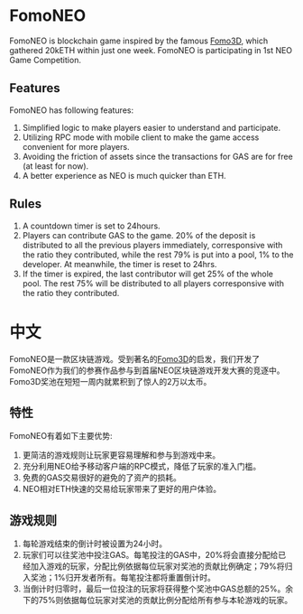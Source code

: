 # FomoNEO

FomoNEO is blockchain game inspired by the famous [Fomo3D](https://exitscam.me/p), which gathered 20kETH within just one week. FomoNEO is participating in 1st NEO Game Competition.

## Features

FomoNEO has following features:

1. Simplified logic to make players easier to understand and participate.
2. Utilizing RPC mode with mobile client to make the game access convenient for more players. 
3. Avoiding the friction of assets since the transactions for GAS are for free (at least for now).
4. A better experience as NEO is much quicker than ETH.

## Rules

1. A countdown timer is set to 24hours. 
2. Players can contribute GAS to the game. 20% of the deposit is distributed to all the previous players immediately, corresponsive with the ratio they contributed, while the rest 79% is put into a pool, 1% to the developer. At meanwhile, the timer is reset to 24hrs.
3. If the timer is expired, the last contributor will get 25% of the whole pool. The rest 75% will be distributed to all players corresponsive with the ratio they contributed. 



# 中文

FomoNEO是一款区块链游戏。受到著名的[Fomo3D](https://exitscam.me/p)的启发，我们开发了FomoNEO作为我们的参赛作品参与到首届NEO区块链游戏开发大赛的竞逐中。Fomo3D奖池在短短一周内就累积到了惊人的2万以太币。

## 特性

FomoNEO有着如下主要优势:

1. 更简洁的游戏规则让玩家更容易理解和参与到游戏中来。
2. 充分利用NEO给予移动客户端的RPC模式，降低了玩家的准入门槛。 
3. 免费的GAS交易很好的避免的了资产的损耗。
4. NEO相对ETH快速的交易给玩家带来了更好的用户体验。

## 游戏规则

1. 每轮游戏结束的倒计时被设置为24小时。
2. 玩家们可以往奖池中投注GAS。每笔投注的GAS中，20%将会直接分配给已经加入游戏的玩家，分配比例依据每位玩家对奖池的贡献比例确定；79%将归入奖池；1%归开发者所有。每笔投注都将重置倒计时。
3. 当倒计时归零时，最后一位投注的玩家将获得整个奖池中GAS总额的25%。余下的75%则依据每位玩家对奖池的贡献比例分配给所有参与本轮游戏的玩家。
